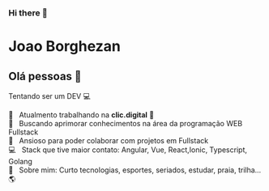 ### Hi there 👋

<!--
**jl-fb/jl-fb** is a ✨ _special_ ✨ repository because its `README.md` (this file) appears on your GitHub profile.

Here are some ideas to get you started:

- 🔭 I’m currently working on ...
- 🌱 I’m currently learning ...
- 👯 I’m looking to collaborate on ...
- 🤔 I’m looking for help with ...
- 💬 Ask me about ...
- 📫 How to reach me: ...
- 😄 Pronouns: ...
- ⚡ Fun fact: ...
-->

# Joao Borghezan

## Olá pessoas 👋
 Tentando ser um DEV   :computer:

 :rocket:  &nbsp; Atualmento trabalhando na **clic.digital** :office:
 <br/> :star2: &nbsp; Buscando aprimorar conhecimentos na área da programação WEB Fullstack 
 <br/> :purple_heart: &nbsp; Ansioso para poder colaborar com projetos em Fullstack
 <br/> :computer: &nbsp; Stack que tive maior contato: Angular, Vue, React,Ionic, Typescript, Golang
 <br/> 💬  &nbsp; Sobre mim: Curto tecnologias, esportes, seriados, estudar, praia, trilha...  :earth_americas:
 <!-- <br/> :email: &nbsp; Entre em contato comigo: [![Linkedin Badge](https://img.shields.io/badge/-ThiagoMarinho-blue?style=flat-square&logo=Linkedin&logoColor=white&link=https://www.linkedin.com/in/tgmarinho/)](https://www.linkedin.com/in/tgmarinho/) 
| 
[![Gmail Badge](https://img.shields.io/badge/-tgmarinho@gmail.com-c14438?style=flat-square&logo=Gmail&logoColor=white&link=mailto:tgmarinho@gmail.com)](mailto:tgmarinho@gmail.com) -->
